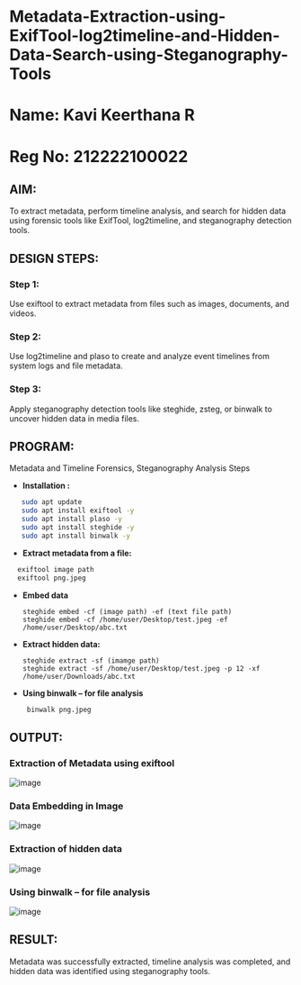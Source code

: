 # Metadata-Extraction-using-ExifTool-log2timeline-and-Hidden-Data-Search-using-Steganography-Tools
# Name: Kavi Keerthana R 
# Reg No: 212222100022
## AIM:
To extract metadata, perform timeline analysis, and search for hidden data using forensic tools like ExifTool, log2timeline, and steganography detection tools.

## DESIGN STEPS:
### Step 1:
Use exiftool to extract metadata from files such as images, documents, and videos.

### Step 2:
Use log2timeline and plaso to create and analyze event timelines from system logs and file metadata.

### Step 3:
Apply steganography detection tools like steghide, zsteg, or binwalk to uncover hidden data in media files.

## PROGRAM:
Metadata and Timeline Forensics, Steganography Analysis Steps
- **Installation :**
```bash
   sudo apt update
   sudo apt install exiftool -y
   sudo apt install plaso -y
   sudo apt install steghide -y
   sudo apt install binwalk -y
 ```
- **Extract metadata from a file:**
```bash
  exiftool image path
  exiftool png.jpeg
```
- **Embed data**
  ```
  steghide embed -cf (image path) -ef (text file path)
  steghide embed -cf /home/user/Desktop/test.jpeg -ef /home/user/Desktop/abc.txt
  ```
- **Extract hidden data:**
  ```
  steghide extract -sf (imamge path)
  steghide extract -sf /home/user/Desktop/test.jpeg -p 12 -xf /home/user/Downloads/abc.txt

  ```
- **Using binwalk – for file analysis**  
  ```bash
   binwalk png.jpeg
  ```
  
## OUTPUT:

### Extraction of Metadata using exiftool
![image](https://github.com/user-attachments/assets/f1403f3f-3395-4f73-9224-f52302b18c63)


### Data Embedding in Image
![image](https://github.com/user-attachments/assets/a06c1001-f102-4558-9c08-27f532b4c41f)


### Extraction of hidden data
![image](https://github.com/user-attachments/assets/fc9d34fd-9575-4648-aeab-d32322b8a8af)


### Using binwalk – for file analysis
![image](https://github.com/user-attachments/assets/c3439198-0c2c-49a8-84ac-45db97a28451)



## RESULT:
Metadata was successfully extracted, timeline analysis was completed, and hidden data was identified using steganography tools.

